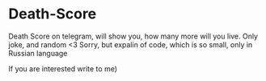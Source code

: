 # Death-Score
Death Score on telegram, will show you, how many more will you live. Only joke, and random &lt;3
Sorry, but expalin of code, which is so small, only in Russian language

If you are interested write to me)
